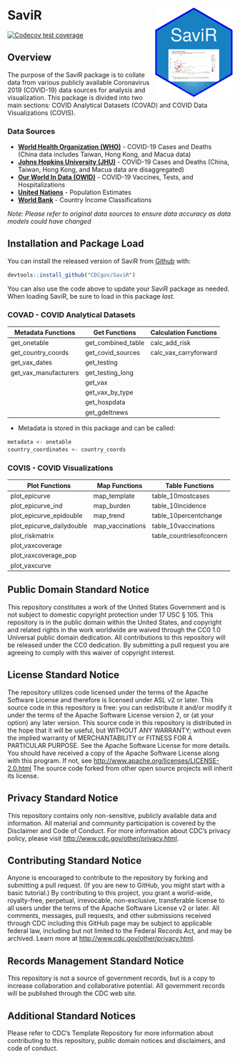 
<!-- README.md is generated from README.Rmd. Please edit that file -->

# SaviR <img src='logo/hex-SaviR.png' align = "right" height="200" />

<!-- badges: start -->

[![Codecov test
coverage](https://codecov.io/gh/CDCgov/SaviR/branch/master/graph/badge.svg)](https://app.codecov.io/gh/CDCgov/SaviR?branch=master)
<!-- badges: end -->

## Overview

The purpose of the SaviR package is to collate data from various
publicly available Coronavirus 2019 (COVID-19) data sources for analysis
and visualization. This package is divided into two main sections: COVID
Analytical Datasets (COVAD) and COVID Data Visualizations (COVIS).

### Data Sources

-   [**World Health Organization (WHO)**](https://covid19.who.int/) -
    COVID-19 Cases and Deaths (China data includes Taiwan, Hong Kong,
    and Macua data)  
-   [**Johns Hopkins University
    (JHU)**](https://github.com/CSSEGISandData/COVID-19/tree/master/csse_covid_19_data/csse_covid_19_time_series) -
    COVID-19 Cases and Deaths (China, Taiwan, Hong Kong, and Macua data
    are disaggregated)  
-   [**Our World In Data
    (OWID)**](https://github.com/owid/covid-19-data/tree/master/public/data) -
    COVID-19 Vaccines, Tests, and Hospitalizations  
-   [**United
    Nations**](https://population.un.org/wpp/Download/Standard/Population/) -
    Population Estimates
-   [**World
    Bank**](http://api.worldbank.org/v2/country?format=json&per_page=300) -
    Country Income Classifications

*Note: Please refer to original data sources to ensure data accuracy as
data models could have changed*

## Installation and Package Load

You can install the released version of SaviR from
[Github](https://github.com/CDCGov/SaviR) with:

``` r
devtools::install_github("CDCgov/SaviR")
```

You can also use the code above to update your SaviR package as needed.
When loading SaviR, be sure to load in this package *last*.

### COVAD - COVID Analytical Datasets

| Metadata Functions      | Get Functions        | Calculation Functions   |
|-------------------------|----------------------|-------------------------|
| get\_onetable           | get\_combined\_table | calc\_add\_risk         |
| get\_country\_coords    | get\_covid\_sources  | calc\_vax\_carryforward |
| get\_vax\_dates         | get\_testing         |                         |
| get\_vax\_manufacturers | get\_testing\_long   |                         |
|                         | get\_vax             |                         |
|                         | get\_vax\_by\_type   |                         |
|                         | get\_hospdata        |                         |
|                         | get\_gdeltnews       |                         |

-   Metadata is stored in this package and can be called:

``` r
metadata <- onetable  
country_coordinates <- country_coords  
```

### COVIS - COVID Visualizations

| Plot Functions              | Map Functions     | Table Functions           |
|-----------------------------|-------------------|---------------------------|
| plot\_epicurve              | map\_template     | table\_10mostcases        |
| plot\_epicurve\_ind         | map\_burden       | table\_10incidence        |
| plot\_epicurve\_epidouble   | map\_trend        | table\_10percentchange    |
| plot\_epicurve\_dailydouble | map\_vaccinations | table\_10vaccinations     |
| plot\_riskmatrix            |                   | table\_countriesofconcern |
| plot\_vaxcoverage           |                   |                           |
| plot\_vaxcoverage\_pop      |                   |                           |
| plot\_vaxcurve              |                   |                           |

## Public Domain Standard Notice

This repository constitutes a work of the United States Government and
is not subject to domestic copyright protection under 17 USC § 105. This
repository is in the public domain within the United States, and
copyright and related rights in the work worldwide are waived through
the CC0 1.0 Universal public domain dedication. All contributions to
this repository will be released under the CC0 dedication. By submitting
a pull request you are agreeing to comply with this waiver of copyright
interest.

## License Standard Notice

The repository utilizes code licensed under the terms of the Apache
Software License and therefore is licensed under ASL v2 or later. This
source code in this repository is free: you can redistribute it and/or
modify it under the terms of the Apache Software License version 2, or
(at your option) any later version. This source code in this repository
is distributed in the hope that it will be useful, but WITHOUT ANY
WARRANTY; without even the implied warranty of MERCHANTABILITY or
FITNESS FOR A PARTICULAR PURPOSE. See the Apache Software License for
more details. You should have received a copy of the Apache Software
License along with this program. If not, see
<http://www.apache.org/licenses/LICENSE-2.0.html> The source code forked
from other open source projects will inherit its license.

## Privacy Standard Notice

This repository contains only non-sensitive, publicly available data and
information. All material and community participation is covered by the
Disclaimer and Code of Conduct. For more information about CDC’s privacy
policy, please visit <http://www.cdc.gov/other/privacy.html>.

## Contributing Standard Notice

Anyone is encouraged to contribute to the repository by forking and
submitting a pull request. (If you are new to GitHub, you might start
with a basic tutorial.) By contributing to this project, you grant a
world-wide, royalty-free, perpetual, irrevocable, non-exclusive,
transferable license to all users under the terms of the Apache Software
License v2 or later. All comments, messages, pull requests, and other
submissions received through CDC including this GitHub page may be
subject to applicable federal law, including but not limited to the
Federal Records Act, and may be archived. Learn more at
<http://www.cdc.gov/other/privacy.html>.

## Records Management Standard Notice

This repository is not a source of government records, but is a copy to
increase collaboration and collaborative potential. All government
records will be published through the CDC web site.

## Additional Standard Notices

Please refer to CDC’s Template Repository for more information about
contributing to this repository, public domain notices and disclaimers,
and code of conduct.
